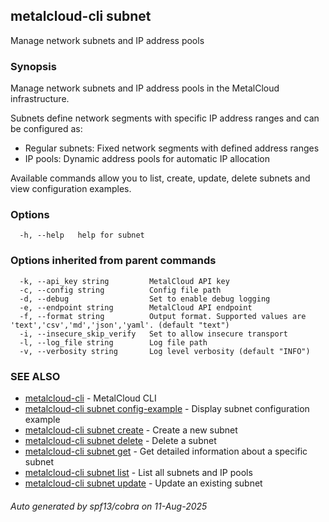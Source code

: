 ## metalcloud-cli subnet

Manage network subnets and IP address pools

### Synopsis

Manage network subnets and IP address pools in the MetalCloud infrastructure.

Subnets define network segments with specific IP address ranges and can be configured as:
- Regular subnets: Fixed network segments with defined address ranges
- IP pools: Dynamic address pools for automatic IP allocation

Available commands allow you to list, create, update, delete subnets and view configuration examples.

### Options

```
  -h, --help   help for subnet
```

### Options inherited from parent commands

```
  -k, --api_key string         MetalCloud API key
  -c, --config string          Config file path
  -d, --debug                  Set to enable debug logging
  -e, --endpoint string        MetalCloud API endpoint
  -f, --format string          Output format. Supported values are 'text','csv','md','json','yaml'. (default "text")
  -i, --insecure_skip_verify   Set to allow insecure transport
  -l, --log_file string        Log file path
  -v, --verbosity string       Log level verbosity (default "INFO")
```

### SEE ALSO

* [metalcloud-cli](metalcloud-cli.md)	 - MetalCloud CLI
* [metalcloud-cli subnet config-example](metalcloud-cli_subnet_config-example.md)	 - Display subnet configuration example
* [metalcloud-cli subnet create](metalcloud-cli_subnet_create.md)	 - Create a new subnet
* [metalcloud-cli subnet delete](metalcloud-cli_subnet_delete.md)	 - Delete a subnet
* [metalcloud-cli subnet get](metalcloud-cli_subnet_get.md)	 - Get detailed information about a specific subnet
* [metalcloud-cli subnet list](metalcloud-cli_subnet_list.md)	 - List all subnets and IP pools
* [metalcloud-cli subnet update](metalcloud-cli_subnet_update.md)	 - Update an existing subnet

###### Auto generated by spf13/cobra on 11-Aug-2025
